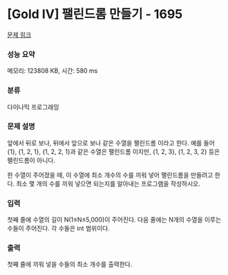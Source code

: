 # [Gold IV] 팰린드롬 만들기 - 1695 

[문제 링크](https://www.acmicpc.net/problem/1695) 

### 성능 요약

메모리: 123808 KB, 시간: 580 ms

### 분류

다이나믹 프로그래밍

### 문제 설명

<p>앞에서 뒤로 보나, 뒤에서 앞으로 보나 같은 수열을 팰린드롬 이라고 한다. 예를 들어 {1}, {1, 2, 1}, {1, 2, 2, 1}과 같은 수열은 팰린드롬 이지만, {1, 2, 3}, {1, 2, 3, 2} 등은 팰린드롬이 아니다.</p>
<p>한 수열이 주어졌을 때, 이 수열에 최소 개수의 수를 끼워 넣어 팰린드롬을 만들려고 한다. 최소 몇 개의 수를 끼워 넣으면 되는지를 알아내는 프로그램을 작성하시오.</p>

### 입력 

 <p>첫째 줄에 수열의 길이 N(1≤N≤5,000)이 주어진다. 다음 줄에는 N개의 수열을 이루는 수들이 주어진다. 각 수들은 int 범위이다.</p>

### 출력 

 <p>첫째 줄에 끼워 넣을 수들의 최소 개수를 출력한다.</p>

